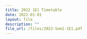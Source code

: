 ```yaml
---
title: 2022 1E1 Timetable
date: 2022-01-01
layout: file
description: ""
file_url: /files/2022-Sem1-1E1.pdf
---
```

